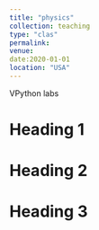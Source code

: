 ```yaml
---
title: "physics"
collection: teaching
type: "clas"
permalink:
venue:
date:2020-01-01
location: "USA"
---
```


VPython labs

Heading 1
======

Heading 2
======

Heading 3
======
